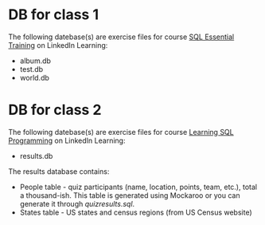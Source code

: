 # DB for class 1
The following datebase(s) are exercise files for course [SQL Essential Training](https://www.linkedin.com/learning/sql-essential-training-3) on LinkedIn Learning:
- album.db
- test.db
- world.db

# DB for class 2
The following datebase(s) are exercise files for course [Learning SQL Programming](https://www.linkedin.com/learning/learning-sql-programming) on LinkedIn Learning:
- results.db

The results database contains:
- People table - quiz participants (name, location, points, team, etc.), total a thousand-ish. This table is generated using Mockaroo or you can generate it through _quizresults.sql_.
- States table - US states and census regions (from US Census website)